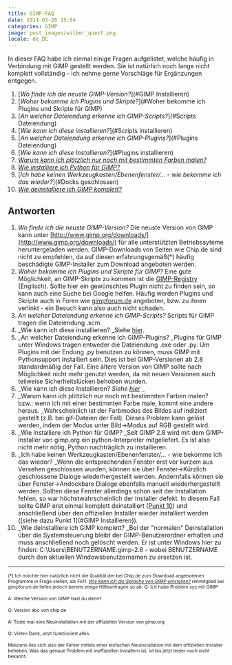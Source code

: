 ```yaml
---
title: GIMP-FAQ
date: 2014-03-26 15:54
categories: GIMP
image: post_images/wilber_quest.png
locale: de_DE
---
```


In dieser FAQ habe ich einmal einige Fragen aufgelistet, welche häufig in Verbindung mit GIMP gestellt werden. Sie ist natürlich noch lange nicht komplett vollständig - ich nehme gerne Vorschläge für Ergänzungen entgegen.<!--more-->

1.  [_Wo finde ich die neuste GIMP-Version?_](#GIMP Installieren)
2.  [_Woher bekomme ich Plugins und Skripte?_](#Woher bekomme ich Plugins und Skripte für GIMP)
3.  [_An welcher Dateiendung erkenne ich GIMP-Scripts?_](#Scripts Dateiendung)
4.  [_Wie kann ich diese installieren?_](#Scripts installieren)
5.  [_An welcher Dateiendung erkenne ich GIMP-Plugins?_](#Plugins Dateiendung)
6.  [_Wie kann ich diese Installieren?_](#Plugins installieren)
7.  [_Warum kann ich plötzlich nur noch mit bestimmten Farben malen?_](#Farbmodus)
8.  [_Wie installiere ich Python für GIMP?_](#Python4GIMP)
9.  [_Ich habe keinen Werkzeugkasten/Ebenenfenster/... - wie bekomme ich das wieder?_](#Docks geschlossen)
10.  [_Wie deinstalliere ich GIMP komplett?_](#Deinstallation)

## Antworten

1.  _<a name="GIMP Installieren"></a>Wo finde ich die neuste GIMP-Version?_
Die neuste Version von GIMP kann unter [http://www.gimp.org/downloads/](http://www.gimp.org/downloads/) für alle unterstützten Betriebssyteme heruntergeladen werden. GIMP-Downloads von Seiten wie Chip.de sind nicht zu empfehlen, da auf diesen erfahrungsgemäß(*) häufig beschädigte GIMP-Installer zum Download angeboten werden.
2.  _<a name="Woher bekomme ich Plugins und Skripte für GIMP"></a>Woher bekomme ich Plugins und Skripte für GIMP?_
Eine gute Möglichkeit, an GIMP-Skripte zu kommen ist die [GIMP-Registry](http://registry.gimp.org/) (Englisch). Sollte hier ein gewünschtes Plugin nicht zu finden sein, so kann auch eine Suche bei Google helfen. Häufig werden Plugins und Skripte auch in Foren wie [gimpforum.de](http://www.gimpforum.de/) angeboten, bzw. zu ihnen verlinkt - ein Besuch kann also auch nicht schaden.
3.  _<a name="Scripts Dateiendung"></a>An welcher Dateiendung erkenne ich GIMP-Scripts?_
Scripts für GIMP tragen die Dateiendung .scm
4.  _<a name="Scripts installieren"></a>Wie kann ich diese installieren?
_Siehe [hier](/blog/gimp-scripts-installieren/).
5.  _<a name="Plugins Dateiendung"></a>An welcher Dateiendung erkenne ich GIMP-Plugins?
_Plugins für GIMP unter Windows tragen entweder die Dateiendung .exe oder .py. Um Plugins mit der Endung .py benutzen zu können, muss GIMP mit Pythonsupport installiert sein. Dies ist bei GIMP-Versionen ab 2.8 standardmäßig der Fall. Eine ältere Version von GIMP sollte nach Möglichkeit nicht mehr genutzt werden, da mit neuen Versionen auch teilweise Sicherheitslücken behoben wurden.
6.  _<a name="Plugins installieren"></a>Wie kann ich diese Installieren?
_Siehe [hier](/blog/gimp-plugins-installieren/)_
_
7.  _<a name="Farbmodus"></a>Warum kann ich plötzlich nur noch mit bestimmten Farben malen? bzw.: wenn ich mit einer bestimmten Farbe male, kommt eine andere heraus.
_Wahrscheinlich ist der Farbmodus des Bildes auf indiziert gestellt (z.B. bei gif-Dateien der Fall). Dieses Problem kann gelöst werden, indem der Modus unter Bild-&gt;Modus auf RGB gestellt wird.
8.  _<a name="Python4GIMP"></a>Wie installiere ich Python für GIMP?
_Seit GIMP 2.8 wird mit dem GIMP-Installer von gimp.org ein python-Interpreter mitgeliefert. Es ist also nicht mehr nötig, Python nachträglich zu installieren.
9.  _<a name="Docks geschlossen"></a>Ich habe keinen Werkzeugkasten/Ebenenfenster/... - wie bekomme ich das wieder?
_Wenn die entsprechenden Fenster erst vor kurzem aus Versehen geschlossen wurden, können sie über Fenster-&gt;Kürzlich geschlossene Dialoge wiederhergestellt werden.
Andernfalls können sie über Fenster-&gt;Andockbare Dialoge ebenfalls manuell wiederhergestellt werden.
Sollten diese Fenster allerdings schon seit der Installation fehlen, so war höchstwahrscheinlich der Installer defekt. In diesem Fall sollte GIMP erst einmal komplett deinstalliert ([Punkt 10](#Deinstallation)) und anschließend über den offiziellen Installer wieder installiert werden ([siehe dazu Punkt 1](#GIMP Installieren)).
10.  _<a name="Deinstallation"></a>Wie deinstalliere ich GIMP komplett?
_Bei der "normalen" Deinstallation über die Systemsteuerung bleibt der GIMP-Benutzerordner erhalten und muss anschließend noch gelöscht werden. Er ist unter Windows hier zu finden: C:\Users\BENUTZERNAME\.gimp-2.6 - wobei BENUTZERNAME durch den aktuellen Windowsbenutzernamen zu ersetzen ist.


* * *

<span style="font-size: 8pt;"> (*) Ich möchte hier natürlich nicht die Qualität der bei Chip.de zum Download angebotenen Programme in Frage stellen, als Fo11.  _[Wie kann ich die Sprache von GIMP umstellen?](#Sprache)_
renmitglied bei gimpforum.de liefen jedoch bereits einige Hilfeanfragen so ab: </span>
<span style="font-size: 8pt;">Q: Ich habe Problem xyz mit GIMP</span>

<span style="font-size: 8pt;">A: Welche Version von GIMP hast du denn?</span>

<span style="font-size: 8pt;">Q: Version abc von chip.de</span>

<span style="font-size: 8pt;">A: Teste mal eine Neuinstallation mit der offiziellen Version von gimp.org</span>

<span style="font-size: 8pt;">Q: Vielen Dank, jetzt funktioniert alles.</span>

<span style="font-size: 8pt;">Meistens lies sich also der Fehler mittels einer einfachen Neuinstallation mit dem offiziellen Installer beheben. </span><span style="font-size: 8pt;">Was das genaue Problem mit inoffiziellen Installern ist, ist bis jetzt leider noch nicht bekannt.</span>